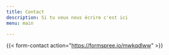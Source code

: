 ```yaml
---
title: Contact
description: Si tu veux nous écrire c'est ici
menu: main

---
```


{{< form-contact action="https://formspree.io/mwkqdlww"  >}}
